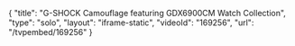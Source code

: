{
    "title": "G-SHOCK Camouflage featuring GDX6900CM Watch Collection",
    "type": "solo",
    "layout": "iframe-static",
    "videoId": "169256",
    "url": "\/tvpembed\/169256"
}